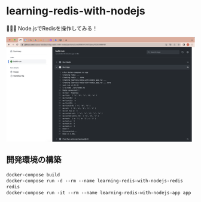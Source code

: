 # learning-redis-with-nodejs

🤡🤡🤡 Node.jsでRedisを操作してみる！  

![成果物](./docs/img/fruit.png)  

## 開発環境の構築

```shell
docker-compose build
docker-compose run -d --rm --name learning-redis-with-nodejs-redis redis
docker-compose run -it --rm --name learning-redis-with-nodejs-app app
```
